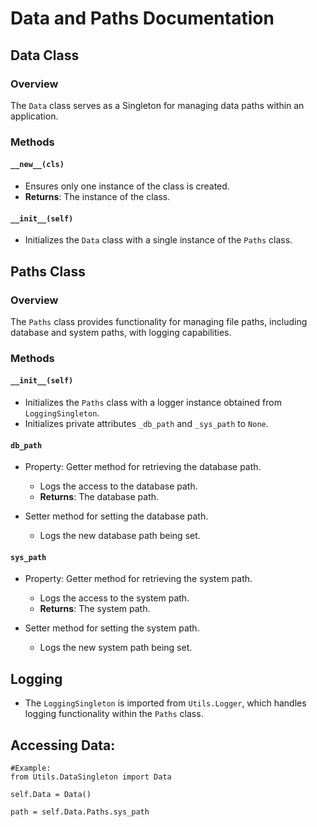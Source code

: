 # Data and Paths Documentation

## Data Class

### Overview

The `Data` class serves as a Singleton for managing data paths within an application.

### Methods

#### `__new__(cls)`

- Ensures only one instance of the class is created.
- **Returns**: The instance of the class.

#### `__init__(self)`

- Initializes the `Data` class with a single instance of the `Paths` class.

## Paths Class

### Overview

The `Paths` class provides functionality for managing file paths, including database and system paths, with logging capabilities.

### Methods

#### `__init__(self)`

- Initializes the `Paths` class with a logger instance obtained from `LoggingSingleton`.
- Initializes private attributes `_db_path` and `_sys_path` to `None`.

#### `db_path`

- Property: Getter method for retrieving the database path.
  - Logs the access to the database path.
  - **Returns**: The database path.

- Setter method for setting the database path.
  - Logs the new database path being set.

#### `sys_path`

- Property: Getter method for retrieving the system path.
  - Logs the access to the system path.
  - **Returns**: The system path.

- Setter method for setting the system path.
  - Logs the new system path being set.

## Logging

- The `LoggingSingleton` is imported from `Utils.Logger`, which handles logging functionality within the `Paths` class.

## Accessing Data:

```
#Example:
from Utils.DataSingleton import Data

self.Data = Data()

path = self.Data.Paths.sys_path

```